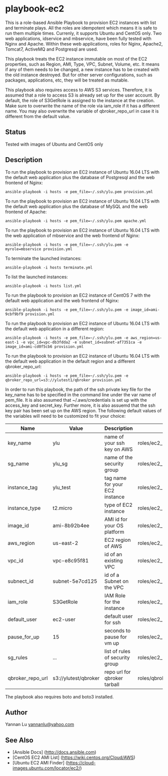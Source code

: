 # playbook-ec2

This is a role-based Ansible Playbook to provision EC2 instances with list and terminate plays. All the roles are idempotent which means it is safe to run them multiple times. Currenly, it supports Ubuntu and CentOS only. Two web applications, idservice and mbservice, have been fully tested with Nginx and Apache. Within these web applications, roles for Nginx, Apache2, Tomcat7, ActiveMQ and Postgresql are used.

This playbook treats the EC2 instance immutable on most of the EC2 properties, such as Region, AMI, Type, VPC, Subnet, Volume, etc. It means if any of them needs to be changed, a new instance has to be created with the old instance destroyed. But for other server configurations, such as packages, applications, etc, they will be treated as mutable.

This playbook also requires access to AWS S3 services. Therefore, it is assumed that a role to access S3 is already set up for the user account. By default, the role of S3GetRole is assigned to the instance at the creation. Make sure to overwrite the name of the role via iam_role if it has a different name. You may also overwrite the variable of qbroker_repo_url in case it is different from the default value.

## Status

Tested with images of Ubuntu and CentOS only

## Description

To run the playbook to provision an EC2 instance of Ubuntu 16.04 LTS with the default web application plus the database of Postgresql and the web frontend of Nginx:
```
ansible-playbook -i hosts -e pem_file=~/.ssh/ylu.pem provision.yml
```

To run the playbook to provision an EC2 instance of Ubuntu 16.04 LTS with the default web application plus the database of MySQL and the web frontend of Apache:
```
ansible-playbook -i hosts -e pem_file=~/.ssh/ylu.pem apache.yml
```

To run the playbook to provision an EC2 instance of Ubuntu 16.04 LTS with the web application of mbservice and the web frontend of Nginx:
```
ansible-playbook -i hosts -e pem_file=~/.ssh/ylu.pem -e myrole=mbservice provision.yml
```

To terminate the launched instances:
```
ansible-playbook -i hosts terminate.yml
```

To list the launched instances:
```
ansible-playbook -i hosts list.yml
```

To run the playbook to provision an EC2 instance of CentOS 7 with the default web application and the web frontend of Nginx:
```
ansible-playbook -i hosts -e pem_file=~/.ssh/ylu.pem -e image_id=ami-9cbf9bf9 provision.yml
```

To run the playbook to provision an EC2 instance of Ubuntu 16.04 LTS with the default web application in a different region:
```
ansible-playbook -i hosts -e pem_file=~/.ssh/ylu.pem -e aws_region=us-east-1 -e vpc_id=vpc-db3fdda2 -e subnet_id=subnet-af7351ca -e image_id=ami-cd0f5cb6 provision.yml
```

To run the playbook to provision an EC2 instance of Ubuntu 16.04 LTS with the default web application in the default region and a different qbroker_repo_url:
```
ansible-playbook -i hosts -e pem_file=~/.ssh/ylu.pem -e qbroker_repo_url=s3://ylutest1/qbroker provision.yml
```

In order to run this playbook, the path of the ssh private key file for the key_name has to be specified in the command line under the var name of pem_file. It is also assumed that ~/.aws/credentials is set up with the access_key and secret_key. Further more, it is also assuemd that the ssh key pair has been set up on the AWS region. The following default values of the variables will need to be customized to fit your choice:

| Name                         | Value                | Description                    | File                                 |
| ---                          | ---                  | ---                            | ---                                  |
| key_name                     | ylu                  | name of your ssh key on AWS    | roles/ec2_launcher/defaults/main.yml |
| sg_name                      | ylu_sg               | name of the security group     | roles/ec2_launcher/defaults/main.yml |
| instance_tag                 | ylu_test             | tag name for your EC2 instance | roles/ec2_launcher/defaults/main.yml |
| instance_type                | t2.micro             | type of EC2 instance           | roles/ec2_launcher/defaults/main.yml |
| image_id                     | ami-8b92b4ee         | AMI id for your OS platform    | roles/ec2_launcher/defaults/main.yml |
| aws_region                   | us-east-2            | EC2 region of AWS              | roles/ec2_launcher/defaults/main.yml |
| vpc_id                       | vpc-e8c95f81         | id of an existing VPC          | roles/ec2_launcher/defaults/main.yml |
| subnect_id                   | subnet-5e7cd125      | id of a Subnet on the VPC      | roles/ec2_launcher/defaults/main.yml |
| iam_role                     | S3GetRole            | IAM Role for the instance      | roles/ec2_launcher/defaults/main.yml |
| default_user                 | ec2-user             | default user for ssh           | roles/ec2_launcher/defaults/main.yml |
| pause_for_up                 | 15                   | seconds to pause for vm up     | roles/ec2_launcher/defaults/main.yml |
| sg_rules                     | ...                  | list of rules of security group| roles/ec2_launcher/defaults/main.yml |
| qbroker_repo_url             | s3://ylutest/qbroker | repo url for qbroker tarball   | roles/qbroker/defaults/main.yml      |

The playbook also requires boto and boto3 installed.

## Author
Yannan Lu <yannanlu@yahoo.com>

## See Also
* [Ansible Docs] (http://docs.ansible.com)
* [CentOS EC2 AMI List] (https://wiki.centos.org/Cloud/AWS)
* [Ubuntu EC2 AMI Finder] (https://cloud-images.ubuntu.com/locator/ec2/)

